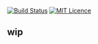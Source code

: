 [![Build Status](https://travis-ci.org/asndev/how-much-coffee-tracker.svg?branch=master)](https://travis-ci.org/asndev/how-much-coffee-tracker) [![MIT Licence](https://badges.frapsoft.com/os/mit/mit.svg?v=103)](https://opensource.org/licenses/mit-license.php)


## wip

